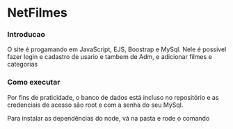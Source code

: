 <h1>NetFilmes</h1>

<h3>Introducao</h3>

  O site é progamando em JavaScript, EJS, Boostrap e MySql. Nele é possivel fazer login e cadastro de usario e tambem de Adm, e adicionar filmes e categorias
  
<h3>Como executar</h3>

Por fins de praticidade, o banco de dados está incluso no repositório e as credenciais de acesso são root e com a senha do seu MySql.

Para instalar as dependências do node, vá na pasta e rode o comando 

